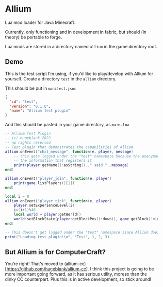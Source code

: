 # Allium
Lua mod loader for Java Minecraft.

Currently, only functioning and in development in fabric, but should (in theory) be portable to forge.

Lua mods are stored in a directory named `allium` in the game directory root.  

## Demo
This is the test script I'm using, if you'd like to play/develop with Allium for yourself. 
Create a directory `test` in the `allium` directory.

This should be put in `manifest.json`
```json
{
  "id": "test",
  "version": "0.1.0",
  "name": "Allium test plugin"
}
```

And this should be pasted in your game directory, as `main.lua`
```lua
-- Allium Test Plugin
-- (c) hugeblank 2022
-- no rights reserved
-- Test plugin that demonstrates the capabilities of Allium.
allium.onEvent("chat_message", function(e, player, message)
    -- this gets logged under the "test" namespace because the anonymous function gets called after the plugin returns
    -- the information that registers it
    print(player:getName():asString().." said "..message)
end)

allium.onEvent("player_join", function(e, player)
    print(game.listPlayers()[1])
end)

local i = 0
allium.onEvent("player_tick", function(e, player)
    player:setExperienceLevel(i)
    i=(i+1)%40
    local world = player:getWorld()
    world:setBlockState(player:getBlockPos():down(), game.getBlock("minecraft:diorite"):getDefaultState())
end)

-- This doesn't get logged under the "test" namespace since Allium doesn't know what plugin is running until the return
print("Loading test plugin!\n", "Test", 1, 2, 3)
```

## But Allium is for ComputerCraft?
You're right! That's moved to (allium-cc)[https://github.com/hugeblank/allium-cc]. I think this project is going to be
more important going forward, as it has serious utility, moreso than the dinky CC counterpart. Plus this is in active
development, so stick around!